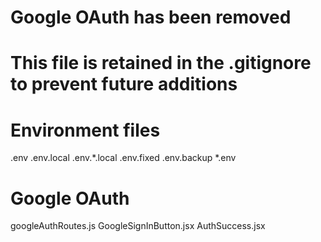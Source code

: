 # Google OAuth has been removed
# This file is retained in the .gitignore to prevent future additions

# Environment files
.env
.env.local
.env.*.local
.env.fixed
.env.backup
*.env

# Google OAuth 
googleAuthRoutes.js
GoogleSignInButton.jsx
AuthSuccess.jsx
